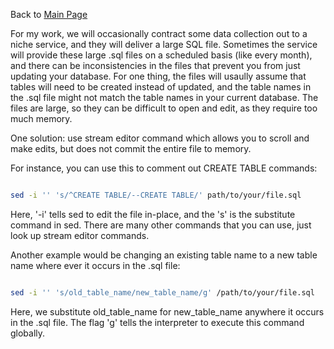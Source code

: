 Back to [Main Page](https://github.com/jsachs802/research_overview/blob/main/README.md)

For my work, we will occasionally contract some data collection out to a niche service, and they will deliver a large SQL file. Sometimes the service will provide these large .sql files on a scheduled basis (like every month), and there can be inconsistencies in the files that prevent you from just updating your database. For one thing, the files will usaully assume that tables will need to be created instead of updated, and the table names in the .sql file might not match the table names in your current database. The files are large, so they can be difficult to open and edit, as they require too much memory.

One solution: use stream editor command which allows you to scroll and make edits, but does not commit the entire file to memory. 

For instance, you can use this to comment out CREATE TABLE commands:
```bash

sed -i '' 's/^CREATE TABLE/--CREATE TABLE/' path/to/your/file.sql

```

Here, '-i' tells sed to edit the file in-place, and the 's' is the substitute command in sed. There are many other commands that you can use, just look up stream editor commands. 

Another example would be changing an existing table name to a new table name where ever it occurs in the .sql file: 

```bash

sed -i '' 's/old_table_name/new_table_name/g' /path/to/your/file.sql 

```

Here, we substitute old_table_name for new_table_name anywhere it occurs in the .sql file. The flag 'g' tells the interpreter to execute this command globally. 
